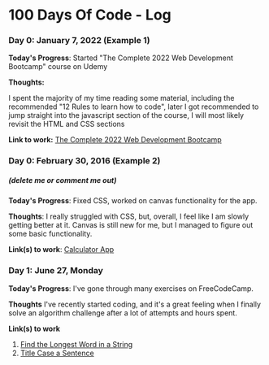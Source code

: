 # 100 Days Of Code - Log

### Day 0: January 7, 2022 (Example 1)

**Today's Progress**: Started "The Complete 2022 Web Development Bootcamp" course on Udemy

**Thoughts:** 

I spent the majority of my time reading some material, including the recommended "12 Rules to learn how to code", later I got recommended to jump straight into the javascript section of the course, I will most likely revisit the HTML and CSS sections

**Link to work:** [The Complete 2022 Web Development Bootcamp](https://www.udemy.com/course/the-complete-web-development-bootcamp/)

### Day 0: February 30, 2016 (Example 2)
##### (delete me or comment me out)

**Today's Progress**: Fixed CSS, worked on canvas functionality for the app.

**Thoughts**: I really struggled with CSS, but, overall, I feel like I am slowly getting better at it. Canvas is still new for me, but I managed to figure out some basic functionality.

**Link(s) to work**: [Calculator App](http://www.example.com)


### Day 1: June 27, Monday

**Today's Progress**: I've gone through many exercises on FreeCodeCamp.

**Thoughts** I've recently started coding, and it's a great feeling when I finally solve an algorithm challenge after a lot of attempts and hours spent.

**Link(s) to work**
1. [Find the Longest Word in a String](https://www.freecodecamp.com/challenges/find-the-longest-word-in-a-string)
2. [Title Case a Sentence](https://www.freecodecamp.com/challenges/title-case-a-sentence)

